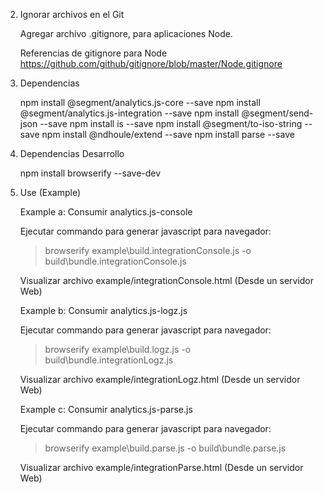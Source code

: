 
2. Ignorar archivos en el Git

   Agregar archivo .gitignore, para aplicaciones Node. 
   
   Referencias de gitignore para Node
   https://github.com/github/gitignore/blob/master/Node.gitignore


3. Dependencias
   
   
   npm install @segment/analytics.js-core   --save
   npm install  @segment/analytics.js-integration --save
   npm install  @segment/send-json --save
   npm install is --save
   npm install @segment/to-iso-string --save
   npm install @ndhoule/extend --save
   npm install parse --save

4. Dependencias Desarrollo

   npm install  browserify --save-dev
    

4. Use (Example)

   Example a:  Consumir analytics.js-console 
  
   Ejecutar commando para generar javascript para navegador:

   > browserify example\build.integrationConsole.js -o build\bundle.integrationConsole.js

   Visualizar archivo example/integrationConsole.html (Desde un servidor Web)

   
   Example b: Consumir analytics.js-logz.js

   Ejecutar commando para generar javascript para navegador:

   > browserify example\build.logz.js -o build\bundle.integrationLogz.js

   Visualizar archivo example/integrationLogz.html (Desde un servidor Web)


   Example c: Consumir analytics.js-parse.js

   Ejecutar commando para generar javascript para navegador:

   > browserify example\build.parse.js -o build\bundle.parse.js

   Visualizar archivo example/integrationParse.html (Desde un servidor Web)
 